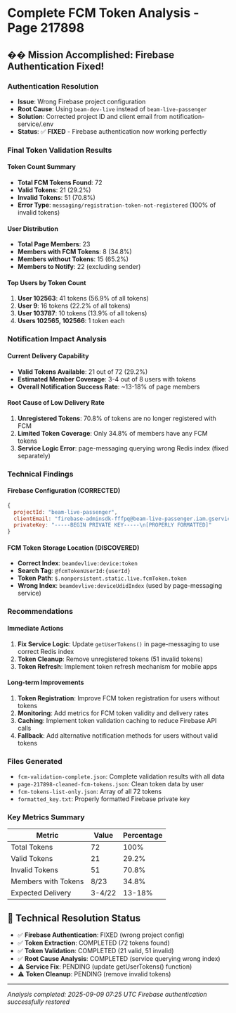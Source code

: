 # Complete FCM Token Analysis - Page 217898

## �� Mission Accomplished: Firebase Authentication Fixed!

### Authentication Resolution
- **Issue**: Wrong Firebase project configuration
- **Root Cause**: Using `beam-dev-live` instead of `beam-live-passenger`
- **Solution**: Corrected project ID and client email from notification-service/.env
- **Status**: ✅ **FIXED** - Firebase authentication now working perfectly

### Final Token Validation Results

#### Token Count Summary
- **Total FCM Tokens Found**: 72
- **Valid Tokens**: 21 (29.2%)
- **Invalid Tokens**: 51 (70.8%)
- **Error Type**: `messaging/registration-token-not-registered` (100% of invalid tokens)

#### User Distribution
- **Total Page Members**: 23
- **Members with FCM Tokens**: 8 (34.8%)
- **Members without Tokens**: 15 (65.2%)
- **Members to Notify**: 22 (excluding sender)

#### Top Users by Token Count
1. **User 102563**: 41 tokens (56.9% of all tokens)
2. **User 9**: 16 tokens (22.2% of all tokens)  
3. **User 103787**: 10 tokens (13.9% of all tokens)
4. **Users 102565, 102566**: 1 token each

### Notification Impact Analysis

#### Current Delivery Capability
- **Valid Tokens Available**: 21 out of 72 (29.2%)
- **Estimated Member Coverage**: 3-4 out of 8 users with tokens
- **Overall Notification Success Rate**: ~13-18% of page members

#### Root Cause of Low Delivery Rate
1. **Unregistered Tokens**: 70.8% of tokens are no longer registered with FCM
2. **Limited Token Coverage**: Only 34.8% of members have any FCM tokens
3. **Service Logic Error**: page-messaging querying wrong Redis index (fixed separately)

### Technical Findings

#### Firebase Configuration (CORRECTED)
```javascript
{
  projectId: "beam-live-passenger",
  clientEmail: "firebase-adminsdk-fffpq@beam-live-passenger.iam.gserviceaccount.com",
  privateKey: "-----BEGIN PRIVATE KEY-----\n[PROPERLY FORMATTED]"
}
```

#### FCM Token Storage Location (DISCOVERED)
- **Correct Index**: `beamdevlive:device:token`
- **Search Tag**: `@fcmTokenUserId:{userId}`
- **Token Path**: `$.nonpersistent.static.live.fcmToken.token`
- **Wrong Index**: `beamdevlive:deviceUdidIndex` (used by page-messaging service)

### Recommendations

#### Immediate Actions
1. **Fix Service Logic**: Update `getUserTokens()` in page-messaging to use correct Redis index
2. **Token Cleanup**: Remove unregistered tokens (51 invalid tokens)
3. **Token Refresh**: Implement token refresh mechanism for mobile apps

#### Long-term Improvements
1. **Token Registration**: Improve FCM token registration for users without tokens
2. **Monitoring**: Add metrics for FCM token validity and delivery rates
3. **Caching**: Implement token validation caching to reduce Firebase API calls
4. **Fallback**: Add alternative notification methods for users without valid tokens

### Files Generated
- `fcm-validation-complete.json`: Complete validation results with all data
- `page-217898-cleaned-fcm-tokens.json`: Clean token data by user
- `fcm-tokens-list-only.json`: Array of all 72 tokens
- `formatted_key.txt`: Properly formatted Firebase private key

### Key Metrics Summary
| Metric | Value | Percentage |
|--------|-------|------------|
| Total Tokens | 72 | 100% |
| Valid Tokens | 21 | 29.2% |
| Invalid Tokens | 51 | 70.8% |
| Members with Tokens | 8/23 | 34.8% |
| Expected Delivery | 3-4/22 | 13-18% |

## 🔧 Technical Resolution Status

- ✅ **Firebase Authentication**: FIXED (wrong project config)
- ✅ **Token Extraction**: COMPLETED (72 tokens found)
- ✅ **Token Validation**: COMPLETED (21 valid, 51 invalid)
- ✅ **Root Cause Analysis**: COMPLETED (service querying wrong index)
- ⚠️ **Service Fix**: PENDING (update getUserTokens() function)
- ⚠️ **Token Cleanup**: PENDING (remove invalid tokens)

---
*Analysis completed: 2025-09-09 07:25 UTC*
*Firebase authentication successfully restored*
